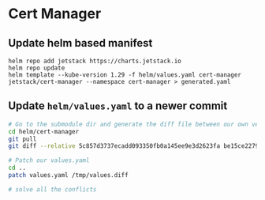 # Cert Manager

## Update helm based manifest

```
helm repo add jetstack https://charts.jetstack.io
helm repo update
helm template --kube-version 1.29 -f helm/values.yaml cert-manager jetstack/cert-manager --namespace cert-manager > generated.yaml
```

## Update `helm/values.yaml` to a newer commit

```bash
# Go to the submodule dir and generate the diff file between our own version and the latest version
cd helm/cert-manager
git pull
git diff --relative 5c857d3737ecadd093350fb0a145ee9e3d2623fa be15ce2279b84cb2deb6f25c93aecb9679ff4c32  deploy/charts/cert-manager/values.yaml > /tmp/values.diff

# Patch our values.yaml
cd ..
patch values.yaml /tmp/values.diff

# solve all the conflicts
```
